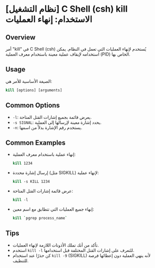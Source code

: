 # [نظام التشغيل] C Shell (csh) kill الاستخدام: إنهاء العمليات

## Overview
أمر "kill" في C Shell (csh) يُستخدم لإنهاء العمليات التي تعمل في النظام. يمكن استخدامه لإيقاف عملية معينة باستخدام معرف العملية (PID) الخاص بها.

## Usage
الصيغة الأساسية للأمر هي:

```csh
kill [options] [arguments]
```

## Common Options
- `-l`: يعرض قائمة بجميع إشارات القتل المتاحة.
- `-s SIGNAL`: يحدد إشارة معينة لإرسالها إلى العملية.
- `-n`: يستخدم رقم الإشارة بدلاً من اسمها.

## Common Examples
- إنهاء عملية باستخدام معرف العملية:
  ```csh
  kill 1234
  ```

- إرسال إشارة محددة (مثل SIGKILL) لإنهاء عملية:
  ```csh
  kill -s KILL 1234
  ```

- عرض قائمة إشارات القتل المتاحة:
  ```csh
  kill -l
  ```

- إنهاء جميع العمليات التي تتطابق مع اسم معين:
  ```csh
  kill `pgrep process_name`
  ```

## Tips
- تأكد من أنك تملك الأذونات اللازمة لإنهاء العمليات.
- استخدم `kill -l` للتعرف على إشارات القتل المختلفة قبل استخدامها.
- كن حذرًا عند استخدام `kill -9` (SIGKILL) لأنه ينهي العملية دون إعطائها فرصة للتنظيف.